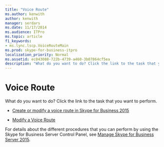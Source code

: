 ```yaml
---
title: "Voice Route"
ms.author: kenwith
author: kenwith
manager: serdars
ms.date: 11/17/2014
ms.audience: ITPro
ms.topic: article
f1_keywords:
- ms.lync.lscp.VoiceRouteMain
ms.prod: skype-for-business-itpro
localization_priority: Normal
ms.assetid: ec043088-722b-4739-a460-3b07864cf5ea
description: "What do you want to do? Click the link to the task that you want to perform."
---
```


# Voice Route
 
What do you want to do? Click the link to the task that you want to perform.
  
- [Create or modify a voice route in Skype for Business 2015](../../../deploy/deploy-enterprise-voice/create-or-modify-a-voice-route.md)
    
- [Modify a Voice Route](http://technet.microsoft.com/library/afc562cc-8807-489b-8850-dbbe1c1ab9f5.aspx)
    
For details about the different procedures that you can perform by using the Skype for Business Server Control Panel, see [Manage Skype for Business Server 2015](../../../manage/manage.md).

